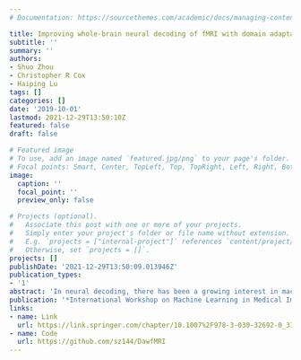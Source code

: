 ```yaml
---
# Documentation: https://sourcethemes.com/academic/docs/managing-content/

title: Improving whole-brain neural decoding of fMRI with domain adaptation
subtitle: ''
summary: ''
authors:
- Shuo Zhou
- Christopher R Cox
- Haiping Lu
tags: []
categories: []
date: '2019-10-01'
lastmod: 2021-12-29T13:50:10Z
featured: false
draft: false

# Featured image
# To use, add an image named `featured.jpg/png` to your page's folder.
# Focal points: Smart, Center, TopLeft, Top, TopRight, Left, Right, BottomLeft, Bottom, BottomRight.
image:
  caption: ''
  focal_point: ''
  preview_only: false

# Projects (optional).
#   Associate this post with one or more of your projects.
#   Simply enter your project's folder or file name without extension.
#   E.g. `projects = ["internal-project"]` references `content/project/deep-learning/index.md`.
#   Otherwise, set `projects = []`.
projects: []
publishDate: '2021-12-29T13:50:09.013946Z'
publication_types:
- '1'
abstract: 'In neural decoding, there has been a growing interest in machine learning on functional magnetic resonance imaging (fMRI). However, the size discrepancy between the whole-brain feature space and the training set poses serious challenges. Simply increasing the number of training examples is infeasible and costly. In this paper, we propose a domain adaptation framework for whole-brain fMRI (DawfMRI) to improve whole-brain neural decoding on target data leveraging source data. DawfMRI consists of two steps: (1) source and target feature adaptation, and (2) source and target classifier adaptation. We evaluate its four possible variations, using a collection of fMRI datasets from OpenfMRI. The results demonstrated that appropriate choices of source domain can help improve neural decoding accuracy for challenging classification tasks. The best-case improvement is   10.47%  (from   77.26%  to   87.73% ). Moreover, visualising and interpreting voxel weights revealed that the adaptation can provide additional insights into neural decoding.'
publication: '*International Workshop on Machine Learning in Medical Imaging (MLMI)*'
links:
- name: Link
  url: https://link.springer.com/chapter/10.1007%2F978-3-030-32692-0_31
- name: Code
  url: https://github.com/sz144/DawfMRI
---
```

